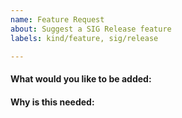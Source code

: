 ```yaml
---
name: Feature Request
about: Suggest a SIG Release feature
labels: kind/feature, sig/release

---
```

<!-- Please only use this template for submitting feature requests -->

#### What would you like to be added:

#### Why is this needed:
